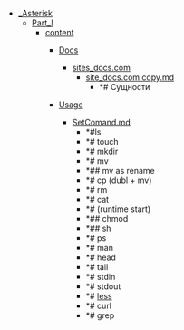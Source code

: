 - <a href = "E:\Node_projects\Node_Way\NBase\_Md\_Index\__Closer\_Asterisk\cat._Asterisk\dir._Asterisk.md">_Asterisk</a>
    - <a href = "E:\Node_projects\Node_Way\NBase\_Md\_Index\__Closer\_Asterisk\Part_I\cat.Part_I\dir.Part_I.md">Part_I</a>
        - <a href = "E:\Node_projects\Node_Way\NBase\_Md\_Index\__Closer\_Asterisk\Part_I\content\cat.content\dir.content.md">content</a>
            - <a href = "E:\Node_projects\Node_Way\NBase\_Md\_Index\__Closer\_Asterisk\Part_I\content\Docs\cat.Docs\dir.Docs.md">Docs</a>
                - <a href = "E:\Node_projects\Node_Way\NBase\_Md\_Index\__Closer\_Asterisk\Part_I\content\Docs\sites_docs.com\cat.sites_docs.com\dir.sites_docs.com.md">sites_docs.com</a>
                    - <a href = "E:\Node_projects\Node_Way\NBase\_Md\_Index\__Closer\_Asterisk\Part_I\content\Docs\sites_docs.com\site_docs.com copy.md">site_docs.com copy.md</a>
                        - *# Сущности
                
            
            - <a href = "E:\Node_projects\Node_Way\NBase\_Md\_Index\__Closer\_Asterisk\Part_I\content\Usage\cat.Usage\dir.Usage.md">Usage</a>
                - <a href = "E:\Node_projects\Node_Way\NBase\_Md\_Index\__Closer\_Asterisk\Part_I\content\Usage\SetComand.md">SetComand.md</a>
                    - *#ls
                    - *# touch
                    - *# mkdir
                    - *# mv
                    - *## mv as rename
                    - *# cp (dubl + mv)
                    - *# rm 
                    - *# cat
                    - *# (runtime start)
                    - *## chmod 
                    - *## sh
                    - *# ps
                    - *# man 
                    - *# head
                    - *# tail 
                    - *# stdin
                    - *# stdout
                    - *# [less](less/___setcomand.md)
                    - *# curl
                    - *# grep
            
        
    
